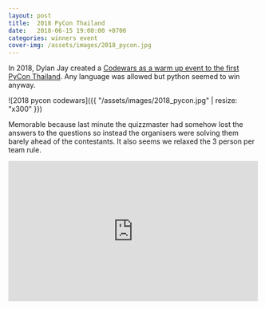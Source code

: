 ```yaml
---
layout: post
title:  2018 PyCon Thailand
date:   2018-06-15 19:00:00 +0700
categories: winners event
cover-img: /assets/images/2018_pycon.jpg
---
```



In 2018, Dylan Jay created a [Codewars as a warm up event to the first PyCon Thailand](https://2019.th.pycon.org/pycon2018/code-war/index.html). Any language was allowed but python seemed to win anyway.

![2018 pycon codewars]({{ "/assets/images/2018_pycon.jpg" | resize: "x300" }})

Memorable because last minute the quizzmaster had somehow lost the answers to the questions so instead the organisers were solving them barely ahead of the contestants. It also seems we relaxed the 3 person per team rule.

<iframe src="https://www.facebook.com/plugins/video.php?height=314&href=https%3A%2F%2Fwww.facebook.com%2FPyConThailand%2Fvideos%2F362179677639589%2F&show_text=false&width=560&t=0" width="500" height="281" style="border:none;overflow:hidden" scrolling="no" frameborder="0" allowfullscreen="true" allow="autoplay; clipboard-write; encrypted-media; picture-in-picture; web-share" allowFullScreen="true"></iframe>
